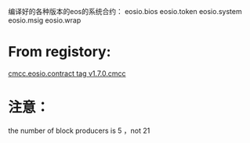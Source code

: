 编译好的各种版本的eos的系统合约：
eosio.bios
eosio.token
eosio.system
eosio.msig
eosio.wrap

# From registory: 
[cmcc.eosio.contract tag v1.7.0.cmcc](https://github.com/zhopen/cmcc.eosio.contracts/tree/v1.7.0.cmcc/contracts) 
# 注意：
the number of block producers is 5 ，not 21 
